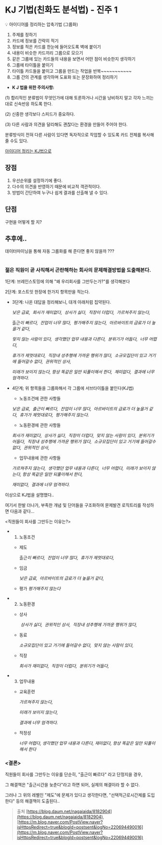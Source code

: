 # KJ 기법(친화도 분석법) - 진주 1

<aside>
💡 아이디어를 정리하는 압축기법 (그룹화)

</aside>

1. 주제를 정하기
2. 카드에 정보를 간략히 적기
3. 정보를 적은 카드를 한눈에 들어오도록 벽에 붙이기
4. 내용이 비슷한 카드끼리 그룹으로 모으기
5. 같은 그룹에 있는 카드들의 내용을 보면서 어떤 점이 비슷한지 생각하기
6. 그룹에 타이틀을 붙이기
7. 타이틀 카드들을 붙이고 그룹을 만드는 작업을 반복~~~~~~~~~~~
8. 그룹 간의 관계를 생각하며 도표화 또는 문장화하여 정리하기

- **K J 법을 위한 주의사항:**

(1) 합리적인 분류법이 무엇인가에 대해 토론하거나 시간을 낭비하지 말고 각자 느끼는 대로 신속반응 하도록 한다.

(2) 신중한 생각보다 스피드가 중요하다.

(3) 다른 사람과 의견을 달리해도 괜찮다는 환경을 만들어 주어야 한다.

분류방식이 전혀 다른 사람이 있다면 독자적으로 작업할 수 있도록 카드 전체를 복사해줄 수도 있다.

[아이디어 정리는 KJ법으로](https://brunch.co.kr/@oeoechoi/74)

## 장점

1. 우선순위를 설정하기에 좋다. 
2. 다수의 의견을 반영하기 때문에 비교적 객관적이다. 
3. 방법이 간단하여 누구나 쉽게 결과를 산출해 낼 수 있다.

## 단점

구현을 어떻게 할 지?

## 추후에..

데이터마이닝을 통해 자동 그룹화를 해 준다면 좋지 않을까 ???

# **<CASE STUDY>**

### 젊은 직원이 곧 사직해서 곤란해하는 회사의 문제해결방법을 도출해본다.

1단계: 브레인스토밍에 의해 "왜 우리회사를 그만두는가?"를 생각해본다

2단계: 포스트잇 한장에 한가지 항목만을 적는다.

- 3단계: 나온 대답을 정리해보니, 대개 아래처럼 집약된다.
    
    *낮은 급료,  회사가 재미없다,  상사가 싫다,  직장이 더럽다,  가르쳐주지 않는다,*
    
    출근*이 빠르다,  잔업이 너무 많다,  평가해주지 않는다,  아르바이트의 급료가 더 높을거 같다,*
    
    *맞지 않는 사람이 있다,  생각했던 업무 내용과 다른다,  분위기가 어둡다,  너무 어렵다,*
    
    *휴가가 제멋대로다,  직장내 성추행에 가까운 행위가 많다,  소규모집단이 있고 거기에 들어갈수 없다,  권위적인 상사,*
    
    *미래가 보이지 않는다, 항상 똑같은 일만 되풀이해서 한다,  재미없다,  결과에 너무 엄격하다.*
    
- 4단계; 위 항목들을 그룹화해서 각 그룹에 서브타이틀을 붙인다(KJ법)
    - 노동조건에 관한 사항들
    
    *낮은 급료,  출근이 빠르다,  잔업이 너무 많다,  아르바이트의 급료가 더 높을거 같다,  휴가가 제멋대로다,  평가해주지 않는다.*
    
    - 노동환경에 관한 사항들
    
    *회사가 재미없다,  상사가 싫다,  직장이 더럽다,  맞지 않는 사람이 있다,  분위기가 어둡다,  직장내 성추행에 가까운 행위가 많다,* 
    *소규모집단이 있고 거기에 들어갈수 없다,  권위적인 상사,*
    
    - 업무내용에 관한 사항들
    
    *가르쳐주지 않는다,  생각했던 업무 내용과 다른다,  너무 어렵다,  미래가 보이지 않는다, 항상 똑같은 일만 되풀이해서 한다,*
    
    *재미없다,  결과에 너무 엄격하다.*
    

이상으로 KJ법을 설명했다..

여기서 한발 더나가, 부족한 개념 및 단어들을 구조화하여 문제발견 로직트리를 작성하면 다음과 같다...

<직원들이 회사를 그만두는 이유는?>

- 1. 노동조건
    - 제도
        
        출근*이 빠르다,  잔업이 너무 많다,  휴가가 제멋대로다,*
        
    - 임금
        
        *낮은 급료,  아르바이트의 급료가 더 높을거 같다,*
        
    - 평가 *평가해주지 않는다*
- 2. 노동환경
    - 상사
        
         *상사가 싫다,  권위적인 상사,  직장내 성추행에 가까운 행위가 많다,*
        
    - 동료
        
        *소규모집단이 있고 거기에 들어갈수 없다,  맞지 않는 사람이 있다,*
        
    - 직장
        
        *회사가 재미없다,  직장이 더럽다,  분위기가 어둡다,*  
        
- 3. 업무내용
    - 교육훈련
        
        *가르쳐주지 않는다,*
        
        *미래가 보이지 않는다,*
        
        *결과에 너무 엄격하다.*
        
    - 적정성
        
        *너무 어렵다, 생각했던 업무 내용과 다른다, 재미없다, 항상 똑같은 일만 되풀이해서 한다*
        

### <결론>

직원들이 회사를 그만두는 이유를 단순히, "출근이 빠르다" 라고 단정지을 경우, 

그 해결책은 "출근시간을 늦춘다"라고 하면 되어, 실제의 해결이라 할 수 없다. 

그러나 그 위의 레벨인 "제도"에 문제가 있다고 생각한다면, "선택적근로시간제를 도입한다" 등의 해결책이 도출된다..

> 출처
[https://blog.daum.net/nagaiaida/8182904](https://blog.daum.net/nagaiaida/8182904), 
[https://m.blog.naver.com/PostView.naver?isHttpsRedirect=true&blogId=postsent&logNo=220694490016](https://m.blog.naver.com/PostView.naver?isHttpsRedirect=true&blogId=postsent&logNo=220694490016)
>